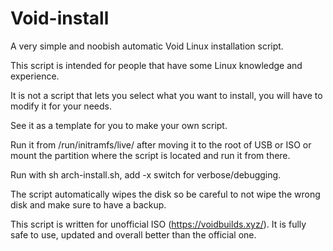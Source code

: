 # Void-install

A very simple and noobish automatic Void Linux installation script.

This script is intended for people that have some Linux knowledge and experience.

It is not a script that lets you select what you want to install, you will have to modify it for your needs.

See it as a template for you to make your own script.

Run it from /run/initramfs/live/ after moving it to the root of USB or ISO or mount the partition where the script is located and run it from there.

Run with sh arch-install.sh, add -x switch for verbose/debugging.

The script automatically wipes the disk so be careful to not wipe the wrong disk and make sure to have a backup.

This script is written for unofficial ISO (https://voidbuilds.xyz/). It is fully safe to use, updated and overall better than the official one.
